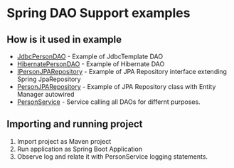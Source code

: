 # Spring DAO Support examples

## How is it used in example

- [JdbcPersonDAO](SpringDAOSupportExample\src\main\java\com\vipul\dao\JdbcPersonDAO.java) - Example of JdbcTemplate DAO
- [HibernatePersonDAO](SpringDAOSupportExample\src\main\java\com\vipul\dao\HibernatePersonDAO.java) - Example of Hibernate DAO
- [IPersonJPARepository](SpringDAOSupportExample\src\main\java\com\vipul\repository\IPersonJPARepository.java) - Example of JPA Repository interface extending Spring JpaRepository
- [PersonJPARepository](SpringDAOSupportExample\src\main\java\com\vipul\repository\PersonJPARepository.java) - Example of JPA Repository class with Entity Manager autowired
- [PersonService](SpringDAOSupportExample\src\main\java\com\vipul\service\PersonService.java) - Service calling all DAOs for differnt purposes.

## Importing and running project

1. Import project as Maven project
2. Run application as Spring Boot Application
3. Observe log and relate it with PersonService logging statements.